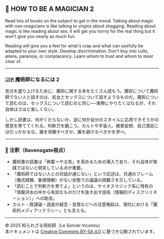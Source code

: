## 🧛 HOW TO BE A MAGICIAN 2

Read lots of books on the subject to get in the mood. Talking about magic with non-magicians is like talking to virgins about shagging. Reading about magic is like reading about sex; it will get you horny for the real thing but it won't give you nearly as much fun. 

Reading will give you a feel for what's crap and what can usefully be adapted to your own style. Develop discrimination. Don't buy into cults, aliens, paranoia, or complacency. Learn whom to trust and whom to steer clear of.

---

### 🇯🇵 魔術師になるには 2

気分を盛り上げるために、魔術に関する本をたくさん読もう。魔術について魔術師でない人と話すのは、処女とセックスについて話すようなものだ。魔術について読むのは、セックスについて読むのと同じ──実際にやりたくはなるが、それ自体はさほど楽しくない。  

しかし読書は、何がくだらないか、逆に何が自分のスタイルに応用できそうかの感覚を育ててくれる。判断力を磨こう。カルトや宇宙人、被害妄想、自己満足には引っかかるな。誰を信頼すべきか、誰を避けるべきかを学べ。

---

### 🐌 注釈（Ravensgate視点）

- 魔術書の読書は「興奮＝やる気」を高めるための導入であり、それ自体が実践ではないと明言している点が重要。
- 「魔術師ではない人との対話が通じない」という記述は、共通のフレーム（儀式経験、象徴理解）がない状態での議論の困難さを示している。
- 「読むことで判断力を育てよ」というのは、ケイオスマジック系に特有の「情報洪水の中から有効なものだけを抜き出す技術（情報的ディスクリミネーション）」への助言。
- カルト・陰謀論・過度の疑念・怠惰などへの注意喚起は、現代における「魔術的メディアリテラシー」とも言える。

---

© 2025 知られざる呪術師（Le Sorcier Inconnu）  
本ドキュメントは [Creative Commons BY-SA 4.0](https://creativecommons.org/licenses/by-sa/4.0/deed.ja) に基づき公開されています。
